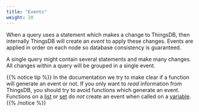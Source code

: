 ```yaml
---
title: "Events"
weight: 20
---
```


When a query uses a statement which makes a change to ThingsDB, then internally ThingsDB will create an *event* to apply these changes.
Events are applied in order on each node so database consistency is guaranteed.

A single query might contain several statements and make many changes. All changes within a query will be grouped in a single event.

{{% notice tip %}}
In the documentation we try to make clear if a function will generate an event or not. If you only want to *read* information from ThingsDB,
you should try to avoid functions which generate an event. Functions on a [list](../../data-types/list) or [set](../../data-types/set)
do *not* create an event when called on a [variable](../variable).
{{% /notice %}}